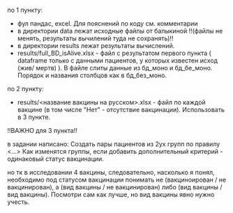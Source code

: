 по 1 пункту:
* фул пандас, excel. Для пояснений по коду см. комментарии
* в директории data лежат исходные файлы от балыкиной !!(файлы не менять, результаты вычилений туда не сохранять)!!
* в директории results лежат результаты вычислений.
* results/full_BD_isAlive.xlsx - файл с результатом первого пункта ( dataframe только с данными пациентов, у которых известен исход (жив/ мертв) ). В файле слиты данные из бд_моно и бд_бе_моно. Порядок и названия столбцов как в бд_без_моно.

по 2 пункту:
* results/<название вакцины на русском>.xlsx - файл по каждой вакцине (в том числе "Нет" - отсутствие вакцинации). Использовать в 3 пункте.
  
!!ВАЖНО для 3 пункта!!

в задании написано: Создать пары пациентов из 2ух групп по правилу <...> Как изменятся группы, если добавить дополнительный критерий - одинаковый статус вакцинации.

но тк в исследовании 4 вакцины, следовательно, насколько я понял, необходимо под статусом вакцинации понимать не (вакциноирован / не вакцинирован), а (вид вакцины / не вакцинирован) либо (вид вакцины / вид вакцины). Посмотри сам как лучше, но вид вакцины явно нужно учесть.
